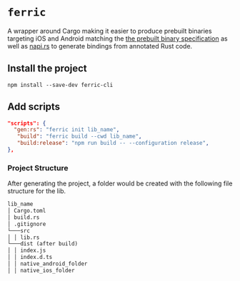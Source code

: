 # `ferric`

A wrapper around Cargo making it easier to produce prebuilt binaries targeting iOS and Android matching the [the prebuilt binary specification](https://github.com/callstackincubator/react-native-node-api/blob/main/docs/PREBUILDS.md) as well as [napi.rs](https://napi.rs/) to generate bindings from annotated Rust code.

## Install the project

`npm install --save-dev ferric-cli`

## Add scripts

```json
"scripts": {
  "gen:rs": "ferric init lib_name",
   "build": "ferric build --cwd lib_name",
   "build:release": "npm run build -- --configuration release",
},
```

### Project Structure

After generating the project, a folder would be created with the following file structure for the lib.

```markdown
lib_name
│ Cargo.toml
│ build.rs
│ .gitignore
└───src
│ │ lib.rs
└───dist (after build)
│ │ index.js
│ │ index.d.ts
│ │ native_android_folder
│ │ native_ios_folder
```
